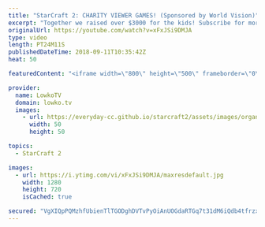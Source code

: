 ```yaml
---
title: "StarCraft 2: CHARITY VIEWER GAMES! (Sponsored by World Vision)"
excerpt: "Together we raised over $3000 for the kids! Subscribe for more videos: http://lowko.tv/youtube The Crescent Moon Rush: https://goo.gl/jXDfvA  Two games that I casted together with Neuro during the World Vision charity livestream. They may not be the best games, but they were a lot of fun to cast. Make"
originalUrl: https://youtube.com/watch?v=xFxJSi9DMJA
type: video
length: PT24M11S
publishedDateTime: 2018-09-11T10:35:42Z
heat: 50

featuredContent: "<iframe width=\"800\" height=\"500\" frameborder=\"0\" src=\"https://www.youtube.com/embed/xFxJSi9DMJA\" allow=\"accelerometer; autoplay; encrypted-media; gyroscope; picture-in-picture\" allowfullscreen></iframe>"

provider:
  name: LowkoTV
  domain: lowko.tv
  images:
    - url: https://everyday-cc.github.io/starcraft2/assets/images/organizations/lowko.tv-50x50.jpg
      width: 50
      height: 50

topics:
  - StarCraft 2

images:
  - url: https://i.ytimg.com/vi/xFxJSi9DMJA/maxresdefault.jpg
    width: 1280
    height: 720
    isCached: true

secured: "VgXIQpPQMzhfUbienTlTGODghDVTvPyOiAnUOGdaRTGq7t31dM6iQdb4tfrzxRgfDuH8MXzAwnb2ZSkQZkco2AACTi5CWTpF/1iYYgiht5lk2jsNE8UTKG4rA0X4Ftl4j8+8BZGWPfR3fAkDESuSLatnD1HqlWcfj8cWQJQTdUTcoTBmLYMNbIQ41PXl6gX1Sewp9id4RvVHHzlyY+5o0xzh3KGArS4NE1XBzt7xrR0XS0QRDZmveWTyN+0rMkzS0AoGGqBspupbHlBaiBpakf+2Ewvl9L0UePqr9mjQ9NhekimHZ/LNIHI24uXmCRy14rcaCknDEjW+JZOaG0z9eP7pSAP4wFvZlpewVadsaxY780IInwR5axtTy+KTyNe5mYNvKFlABCBbGxRePaPB0xUxXRM5pRX+0TWw5cUndew=;sjZVAGNWQSmA3wUj8M/mpw=="
---
```


